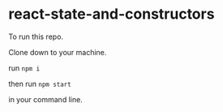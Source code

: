 # react-state-and-constructors

To run this repo. 

Clone down to your machine. 

run `npm i`

then run `npm start`

in your command line. 
